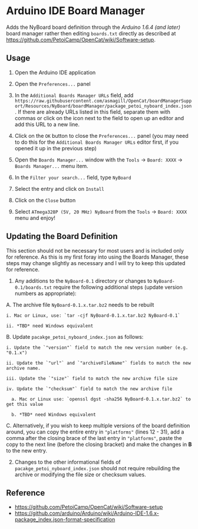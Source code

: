 # Arduino IDE Board Manager

Adds the NyBoard board definition through the *Arduino 1.6.4 (and later)* board manager rather then editing `boards.txt` directly as described at https://github.com/PetoiCamp/OpenCat/wiki/Software-setup.

## Usage

1. Open the Arduino IDE application

2. Open the `Preferences...` panel

3. In the `Additional Boards Manager URLs` field, add `https://raw.githubusercontent.com/asmagill/OpenCat/boardManagerSupport/Resources/NyBoard/boardManager/package_petoi_nyboard_index.json`. If there are already URLs listed in this field, separate them with commas or click on the icon next to the field to open up an editor and add this URL to a new line.

4. Click on the `OK` button to close the `Preferences...` panel (you may need to do this for the `Additional Boards Manager URLs` editor first, if you opened it up in the previous step)

5. Open the `Boards Manager...` window with the `Tools` -> `Board: XXXX` -> `Boards Manager...` menu item.

6. In the `Filter your search...` field, type `NyBoard`

7. Select the entry and click on `Install`

8. Click on the `Close` button

9. Select `ATmega328P (5V, 20 MHz) NyBoard` from the `Tools` -> `Board: XXXX` menu and enjoy!

## Updating the Board Definition

This section should not be necessary for most users and is included only for reference. As this is my first foray into using the Boards Manager, these steps may change slightly as necessary and I will try to keep this updated for reference.

1. Any additions to the `NyBoard-0.1` directory or changes to `NyBoard-0.1/boards.txt` require the following additional steps (update version numbers as appropriate):

  A. The archive file `NyBoard-0.1.x.tar.bz2` needs to be rebuilt

    i. Mac or Linux, use: `tar -cjf NyBoard-0.1.x.tar.bz2 NyBoard-0.1`

    ii. *TBD* need Windows equivalent

  B. Update `pacakge_petoi_nyboard_index.json` as follows:

    i. Update the `"version"` field to match the new version number (e.g. "0.1.x")

    ii. Update the `"url"` and `"archiveFileName"` fields to match the new archive name.

    iii. Update the `"size"` field to match the new archive file size

    iv. Update the `"checksum"` field to match the new archive file

      a. Mac or Linux use: `openssl dgst -sha256 NyBoard-0.1.x.tar.bz2` to get this value

      b. *TBD* need Windows equivalent

  C. Alternatively, if you wish to keep multiple versions of the board definition around, you can copy the entire entry in `"platforms"` (lines 12 - 31), add a comma after the closing brace of the last entry in `"platforms"`, paste the copy to the next line (before the closing bracket) and make the changes in **B** to the new entry.

2. Changes to the other informational fields of `pacakge_petoi_nyboard_index.json` should not require rebuilding the archive or modifying the file size or checksum values.

## Reference

* https://github.com/PetoiCamp/OpenCat/wiki/Software-setup
* https://github.com/arduino/Arduino/wiki/Arduino-IDE-1.6.x-package_index.json-format-specification
